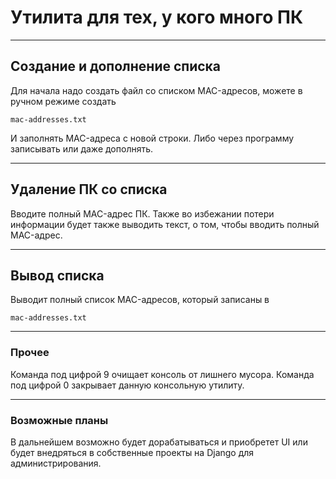 # Утилита для тех, у кого много ПК
____
## Создание и дополнение списка
Для начала надо создать файл со списком MAC-адресов, можете в ручном режиме создать 
```
mac-addresses.txt
```
И заполнять MAC-адресa с новой строки.
Либо через программу записывать или даже дополнять.
____
## Удаление ПК со списка
Вводите полный MAC-адрес ПК. Также во избежании потери информации будет также выводить текст, о том, чтобы вводить полный MAC-адрес.
____
## Вывод списка
Выводит полный список MAC-адресов, который записаны в 
```
mac-addresses.txt
```
____
### Прочее
Команда под цифрой 9 очищает консоль от лишнего мусора.
Команда под цифрой 0 закрывает данную консольную утилиту.
____
### Возможные планы
В дальнейшем возможно будет дорабатываться и приобретет UI или будет внедряться в собственные проекты на Django для администрирования. 